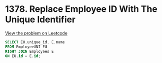 # 1378. Replace Employee ID With The Unique Identifier

[View the problem on Leetcode](https://leetcode.com/problems/replace-employee-id-with-the-unique-identifier/)

```sql
SELECT EU.unique_id, E.name
FROM EmployeeUNI EU
RIGHT JOIN Employees E
ON EU.id = E.id;
```

